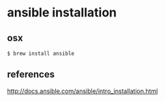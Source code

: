 # ansible installation

## osx
```
$ brew install ansible
```

## references
http://docs.ansible.com/ansible/intro_installation.html